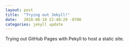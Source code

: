 ```yaml
---
layout: post
title:  "Trying out Jekyll!"
date:   2018-08-18 22:40:29 -0700
categories: jekyll update
---
```


Trying out GitHub Pages with Pekyll to host a static site.
